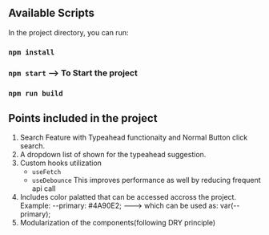 
## Available Scripts

In the project directory, you can run:

### `npm install`

### `npm start`  --> To Start the project

### `npm run build`


## Points included in the project

1. Search Feature with Typeahead functionaity and Normal Button click search.
2. A dropdown list of shown for the typeahead suggestion.
3. Custom hooks utilization
    * `useFetch`
    * `useDebounce`
    This improves performance as well by reducing frequent api call
4. Includes color palatted that can be accessed accross the project.
    Example:  --primary: #4A90E2; ---> which can be used as: var(--primary);
5. Modularization of the components(following DRY principle)